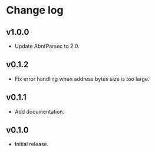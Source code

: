 # Change log

## v1.0.0

- Update AbnfParsec to 2.0.

## v0.1.2

- Fix error handling when address bytes size is too large.

## v0.1.1

- Add documentation.

## v0.1.0

- Initial release.
